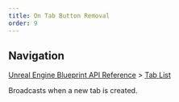 ```yaml
---
title: On Tab Button Removal
order: 9
---
```

## Navigation

[Unreal Engine Blueprint API Reference](https://dev.epicgames.com/documentation/en-us/unreal-engine/BlueprintAPI) > [Tab List](https://dev.epicgames.com/documentation/en-us/unreal-engine/BlueprintAPI/TabList)

Broadcasts when a new tab is created.

